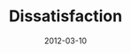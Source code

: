 ---
layout: message
category: message
series: "Game Changers"
title: "Dissatisfaction"
date: 2012-03-10
audio-description: "This week we’re talking about how Game Changers share common traits, including dissatisfaction with the status quo."
audio: "http://www.crossroads.net/players/media/hq/gamechangers_01.mp3"
audio-title: "Dissatisfaction"
audio-duration: "53&#58;29"
program-description: "Game Changers - Dissatisfaction Program"
program: "http://www.crossroads.net/players/media/hq/03_10-11_12Program.pdf"
program-title: "Dissatisfaction"
video-description: "This week we’re talking about how Game Changers share common
traits, including dissatisfaction with the status quo."
video-title: "Dissatisfaction"
video: "https://s3.amazonaws.com/crossroadsvideomessages/gamechangers_01.mp4"
---